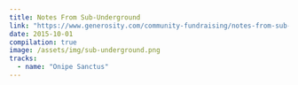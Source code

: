 ```yaml
---
title: Notes From Sub-Underground
link: "https://www.generosity.com/community-fundraising/notes-from-sub-underground"
date: 2015-10-01
compilation: true
image: /assets/img/sub-underground.png
tracks:
  - name: "Onipe Sanctus"
---
```

